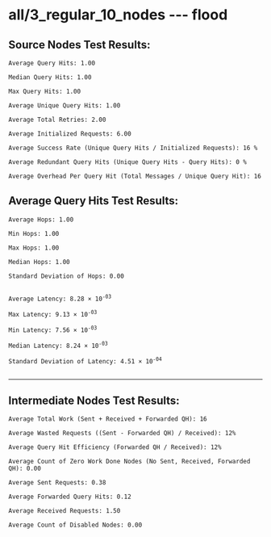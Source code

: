 # all/3_regular_10_nodes --- flood
## Source Nodes Test Results:
	Average Query Hits: 1.00

	Median Query Hits: 1.00

	Max Query Hits: 1.00

	Average Unique Query Hits: 1.00

	Average Total Retries: 2.00

	Average Initialized Requests: 6.00

	Average Success Rate (Unique Query Hits / Initialized Requests): 16 %

	Average Redundant Query Hits (Unique Query Hits - Query Hits): 0 %

	Average Overhead Per Query Hit (Total Messages / Unique Query Hit): 16



## Average Query Hits Test Results:
<pre><code>Average Hops: 1.00

Min Hops: 1.00

Max Hops: 1.00

Median Hops: 1.00

Standard Deviation of Hops: 0.00


Average Latency: 8.28 × 10<sup>-03</sup>

Max Latency: 9.13 × 10<sup>-03</sup>

Min Latency: 7.56 × 10<sup>-03</sup>

Median Latency: 8.24 × 10<sup>-03</sup>

Standard Deviation of Latency: 4.51 × 10<sup>-04</sup>

</code></pre>

---------------------------------------------
## Intermediate Nodes Test Results:

	Average Total Work (Sent + Received + Forwarded QH): 16

	Average Wasted Requests ((Sent - Forwarded QH) / Received): 12%

	Average Query Hit Efficiency (Forwarded QH / Received): 12%

	Average Count of Zero Work Done Nodes (No Sent, Received, Forwarded QH): 0.00

	Average Sent Requests: 0.38

	Average Forwarded Query Hits: 0.12

	Average Received Requests: 1.50

	Average Count of Disabled Nodes: 0.00

